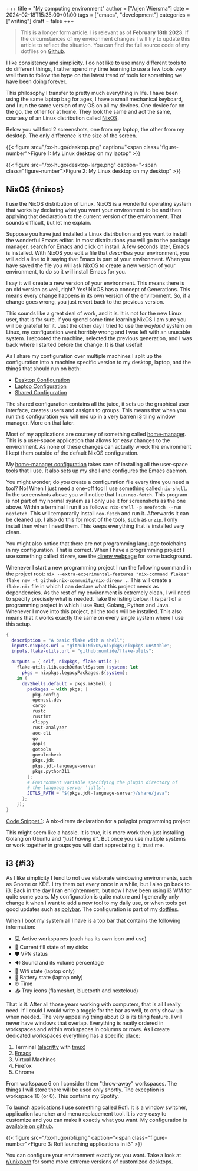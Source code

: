 +++
title = "My computing environment"
author = ["Arjen Wiersma"]
date = 2024-02-18T15:35:00+01:00
tags = ["emacs", "development"]
categories = ["writing"]
draft = false
+++

> This is a longer form article. I is relevant as of **February 18th 2023**. If the circumstances of my environment changes I will try to update this article to reflect the situation. You can find the full source code of my dotfiles on [Github](https://github.com/credmp/nixos-dotfiles/).

I like consistency and simplicity. I do not like to use many different tools to do different things, I rather spend my time learning to use a few tools very well then to follow the hype on the latest trend of tools for something we have been doing forever.

This philosophy I transfer to pretty much everything in life. I have been using the same laptop bag for ages, I have a small mechanical keyboard, and I run the same version of my OS on all my devices. One device for on the go, the other for at home. They look the same and act the same, courtesy of an Linux distribution called [NixOS](https://nixos.org/).

Below you will find 2 screenshots, one from my laptop, the other from my desktop. The only difference is the size of the screen.

<a id="figure--fig:desktop"></a>

{{< figure src="/ox-hugo/desktop.png" caption="<span class=\"figure-number\">Figure 1: </span>My Linux desktop on my laptop" >}}

<a id="figure--fig:desktop-large"></a>

{{< figure src="/ox-hugo/desktop-large.png" caption="<span class=\"figure-number\">Figure 2: </span>My Linux desktop on my desktop" >}}


## NixOS {#nixos}

I use the NixOS distribution of Linux. NixOS is a wonderful operating system that works by declaring what you want your environment to be and then applying that declaration to the current version of the environment. That sounds difficult, but let me explain.

Suppose you have just installed a Linux distribution and you want to install the wonderful Emacs editor. In most distributions you will go to the package manager, search for Emacs and click on install. A few seconds later, Emacs is installed. With NixOS you edit a file that _describes_ your environment, you will add a line to it saying that Emacs is part of your environment. When you have saved the file you will ask NixOS to create a new version of your environment, to do so it will install Emacs for you.

I say it will create a new version of your environment. This means there is an old version as well, right? Yes! NixOS has a concept of Generations. This means every change happens in its own version of the environment. So, if a change goes wrong, you just revert back to the previous version.

This sounds like a great deal of work, and it is. It is not for the new Linux user, that is for sure. If you spend some time learning NixOS I am sure you will be grateful for it. Just the other day I tried to use the _wayland_ system on Linux, my configuration went horribly wrong and I was left with an unusable system. I rebooted the machine, selected the previous generation, and I was back where I started before the change. It is that useful!

As I share my configuration over multiple machines I split up the configuration into a machine specific version to my desktop, laptop, and the things that should run on both:

-   [Desktop Configuration](https://github.com/credmp/nixos-dotfiles/blob/a7eca01bb7a091fef0f0b76276917f081d1161ea/.config/nix/configuration-desktop.nix)
-   [Laptop Configuration](https://github.com/credmp/nixos-dotfiles/blob/a7eca01bb7a091fef0f0b76276917f081d1161ea/.config/nix/configuration.nix)
-   [Shared Configuration](https://github.com/credmp/nixos-dotfiles/blob/a7eca01bb7a091fef0f0b76276917f081d1161ea/.config/nix/shared.nix)

The shared configuration contains all the juice, it sets up the graphical user interface, creates users and assigns to groups. This means that when you run this configuration you will end up in a very barren [i3](https://i3wm.org/) tiling window manager. More on that later.

Most of my applications are courtesy of something called [home-manager](https://github.com/nix-community/home-manager). This is a user-space application that allows for easy changes to the environment. As none of these changes can actually wreck the environment I kept them outside of the default NixOS configuration.

My [home-manager configuration](https://github.com/credmp/nixos-dotfiles/blob/a7eca01bb7a091fef0f0b76276917f081d1161ea/.config/home-manager/home.nix) takes care of installing all the user-space tools that I use. It also sets up my shell and configures the Emacs daemon.

You might wonder, do you create a configuration file every time you need a tool? No! When I just need a one-off tool I use something called `nix-shell`. In the screenshots above you will notice that I run `neo-fetch`. This program is not part of my normal system as I only use it for screenshots as the one above. Within a terminal I run it as follows: `nix-shell -p neofetch --run neofetch`. This will temporarily install `neo-fetch` and run it. Afterwards it can be cleaned up. I also do this for most of the tools, such as `unzip`. I only install then when I need them. This keeps everything that is installed very clean.

You might also notice that there are not programming language toolchains in my configuration. That is correct. When I have a programming project I use something called `direnv`, see the [direnv webpage](https://direnv.net/) for some background.

Whenever I start a new programming project I run the following command in the project root: `nix --extra-experimental-features "nix-command flakes" flake new -t github:nix-community/nix-direnv .`. This will create a `flake.nix` file in which I can declare what this project needs as dependencies. As the rest of my environment is extremely clean, I will need to specify precisely what is needed. Take the listing below, it is part of a programming project in which I use Rust, Golang, Python and Java. Whenever I move into this project, all the tools will be installed. This also means that it works exactly the same on every single system where I use this setup.

<a id="code-snippet--lst:direnv"></a>
```nix
{
  description = "A basic flake with a shell";
  inputs.nixpkgs.url = "github:NixOS/nixpkgs/nixpkgs-unstable";
  inputs.flake-utils.url = "github:numtide/flake-utils";

  outputs = { self, nixpkgs, flake-utils }:
    flake-utils.lib.eachDefaultSystem (system: let
      pkgs = nixpkgs.legacyPackages.${system};
    in {
      devShells.default = pkgs.mkShell {
        packages = with pkgs; [
          pkg-config
          openssl.dev
          cargo
          rustc
          rustfmt
          clippy
          rust-analyzer
          aoc-cli
          go
          gopls
          gotools
          govulncheck
          pkgs.jdk
          pkgs.jdt-language-server
          pkgs.python311
        ];
        # Environment variable specifying the plugin directory of
        # the language server 'jdtls'.
        JDTLS_PATH = "${pkgs.jdt-language-server}/share/java";
      };
    });
}
```
<div class="src-block-caption">
  <span class="src-block-number"><a href="#code-snippet--lst:direnv">Code Snippet 1</a>:</span>
  A nix-direnv declaration for a polyglot programming project
</div>

This might seem like a hassle. It is true, it is more work then just installing Golang on Ubuntu and _"just having it"_. But once you use multiple systems or work together in groups you will start appreciating it, trust me.


## i3 {#i3}

As I like simplicity I tend to not use elaborate windowing environments, such as Gnome or KDE. I try them out every once in a while, but I also go back to i3. Back in the day I ran enlightenment, but now I have been using i3 WM for quite some years. My configuration is quite mature and I generally only change it when I want to add a new tool to my daily use, or when tools get good updates such as [polybar](https://github.com/polybar/polybar). The configuration is part of my [dotfiles](https://github.com/credmp/nixos-dotfiles/blob/a7eca01bb7a091fef0f0b76276917f081d1161ea/.config/i3/config).

When I boot my system all I have is a top bar that contains the following information:

-   💻 Active workspaces (each has its own icon and use)
-   💾 Current fill state of my disks
-   🛡️ VPN status
-   🔊 Sound and its volume percentage
-   🛜 Wifi state (laptop only)
-   🔋 Battery state (laptop only)
-   ⏰ Time
-   📥 Tray icons (flameshot, bluetooth and nextcloud)

That is it. After all those years working with computers, that is all I really need. If I could I would write a toggle for the bar as well, to only show up when needed.
The very appealing thing about i3 is its tiling feature. I will never have windows that overlap. Everything is neatly ordered in workspaces and within workspaces in columns or rows. As I create dedicated workspaces everything has a specific place:

1.  Terminal ([alacritty](https://alacritty.org/) with [tmux](https://github.com/tmux/tmux))
2.  [Emacs](/posts/22-years-of-emacs/)
3.  Virtual Machines
4.  Firefox
5.  Chrome

From workspace 6 on I consider them "throw-away" workspaces. The things I will store there will be used only shortly. The exception is workspace 10 (or 0). This contains my Spotify.

To launch applications I use something called [Rofi](https://github.com/davatorium/rofi). It is a window switcher, application launcher and menu replacement tool. It is very easy to customize and you can make it exactly what you want. My configuration is [available on github](https://github.com/credmp/nixos-dotfiles/blob/a7eca01bb7a091fef0f0b76276917f081d1161ea/.config/rofi/config.rasi).

{{< figure src="/ox-hugo/rofi.png" caption="<span class=\"figure-number\">Figure 3: </span>Rofi launching applications in i3" >}}

You can configure your environment exactly as you want. Take a look at [r/unixporn](https://www.reddit.com/r/unixporn/) for some more extreme versions of customized desktops.

